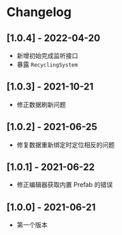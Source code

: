 # Changelog

## [1.0.4] - 2022-04-20
- 新增初始完成监听接口
- 暴露 `RecyclingSystem`

## [1.0.3] - 2021-10-21
- 修正数据刷新问题

## [1.0.2] - 2021-06-25
- 修复数据重新绑定时定位相反的问题

## [1.0.1] - 2021-06-22
- 修正编辑器获取内置 Prefab 的错误

## [1.0.0] - 2021-06-21
- 第一个版本